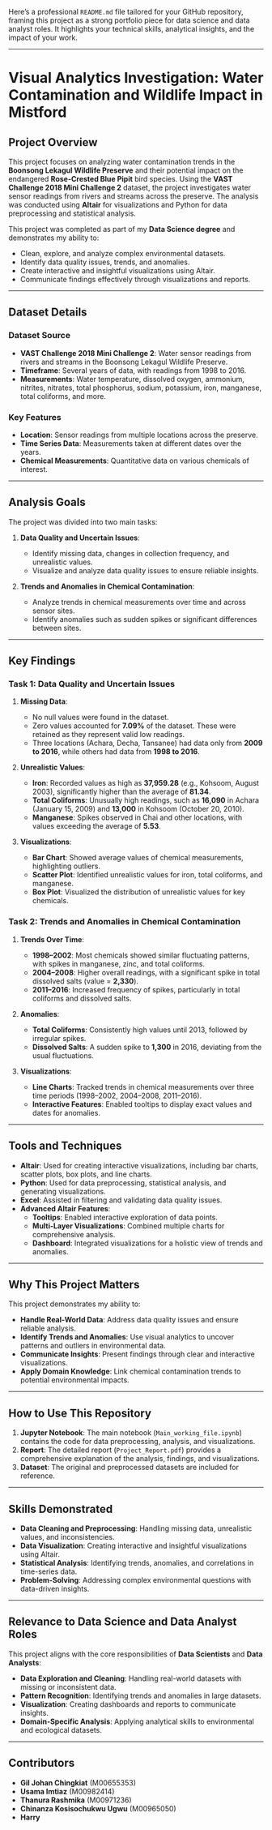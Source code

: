 Here’s a professional `README.md` file tailored for your GitHub repository, framing this project as a strong portfolio piece for data science and data analyst roles. It highlights your technical skills, analytical insights, and the impact of your work.

---

# Visual Analytics Investigation: Water Contamination and Wildlife Impact in Mistford

## Project Overview
This project focuses on analyzing water contamination trends in the **Boonsong Lekagul Wildlife Preserve** and their potential impact on the endangered **Rose-Crested Blue Pipit** bird species. Using the **VAST Challenge 2018 Mini Challenge 2** dataset, the project investigates water sensor readings from rivers and streams across the preserve. The analysis was conducted using **Altair** for visualizations and Python for data preprocessing and statistical analysis.

This project was completed as part of my **Data Science degree** and demonstrates my ability to:
- Clean, explore, and analyze complex environmental datasets.
- Identify data quality issues, trends, and anomalies.
- Create interactive and insightful visualizations using Altair.
- Communicate findings effectively through visualizations and reports.

---

## Dataset Details
### Dataset Source
- **VAST Challenge 2018 Mini Challenge 2**: Water sensor readings from rivers and streams in the Boonsong Lekagul Wildlife Preserve.
- **Timeframe**: Several years of data, with readings from 1998 to 2016.
- **Measurements**: Water temperature, dissolved oxygen, ammonium, nitrites, nitrates, total phosphorus, sodium, potassium, iron, manganese, total coliforms, and more.

### Key Features
- **Location**: Sensor readings from multiple locations across the preserve.
- **Time Series Data**: Measurements taken at different dates over the years.
- **Chemical Measurements**: Quantitative data on various chemicals of interest.

---

## Analysis Goals
The project was divided into two main tasks:
1. **Data Quality and Uncertain Issues**:
   - Identify missing data, changes in collection frequency, and unrealistic values.
   - Visualize and analyze data quality issues to ensure reliable insights.

2. **Trends and Anomalies in Chemical Contamination**:
   - Analyze trends in chemical measurements over time and across sensor sites.
   - Identify anomalies such as sudden spikes or significant differences between sites.

---

## Key Findings
### Task 1: Data Quality and Uncertain Issues
1. **Missing Data**:
   - No null values were found in the dataset.
   - Zero values accounted for **7.09%** of the dataset. These were retained as they represent valid low readings.
   - Three locations (Achara, Decha, Tansanee) had data only from **2009 to 2016**, while others had data from **1998 to 2016**.

2. **Unrealistic Values**:
   - **Iron**: Recorded values as high as **37,959.28** (e.g., Kohsoom, August 2003), significantly higher than the average of **81.34**.
   - **Total Coliforms**: Unusually high readings, such as **16,090** in Achara (January 15, 2009) and **13,000** in Kohsoom (October 20, 2010).
   - **Manganese**: Spikes observed in Chai and other locations, with values exceeding the average of **5.53**.

3. **Visualizations**:
   - **Bar Chart**: Showed average values of chemical measurements, highlighting outliers.
   - **Scatter Plot**: Identified unrealistic values for iron, total coliforms, and manganese.
   - **Box Plot**: Visualized the distribution of unrealistic values for key chemicals.

### Task 2: Trends and Anomalies in Chemical Contamination
1. **Trends Over Time**:
   - **1998–2002**: Most chemicals showed similar fluctuating patterns, with spikes in manganese, zinc, and total coliforms.
   - **2004–2008**: Higher overall readings, with a significant spike in total dissolved salts (value = **2,330**).
   - **2011–2016**: Increased frequency of spikes, particularly in total coliforms and dissolved salts.

2. **Anomalies**:
   - **Total Coliforms**: Consistently high values until 2013, followed by irregular spikes.
   - **Dissolved Salts**: A sudden spike to **1,300** in 2016, deviating from the usual fluctuations.

3. **Visualizations**:
   - **Line Charts**: Tracked trends in chemical measurements over three time periods (1998–2002, 2004–2008, 2011–2016).
   - **Interactive Features**: Enabled tooltips to display exact values and dates for anomalies.

---

## Tools and Techniques
- **Altair**: Used for creating interactive visualizations, including bar charts, scatter plots, box plots, and line charts.
- **Python**: Used for data preprocessing, statistical analysis, and generating visualizations.
- **Excel**: Assisted in filtering and validating data quality issues.
- **Advanced Altair Features**:
  - **Tooltips**: Enabled interactive exploration of data points.
  - **Multi-Layer Visualizations**: Combined multiple charts for comprehensive analysis.
  - **Dashboard**: Integrated visualizations for a holistic view of trends and anomalies.

---

## Why This Project Matters
This project demonstrates my ability to:
- **Handle Real-World Data**: Address data quality issues and ensure reliable analysis.
- **Identify Trends and Anomalies**: Use visual analytics to uncover patterns and outliers in environmental data.
- **Communicate Insights**: Present findings through clear and interactive visualizations.
- **Apply Domain Knowledge**: Link chemical contamination trends to potential environmental impacts.

---

## How to Use This Repository
1. **Jupyter Notebook**: The main notebook (`Main_working_file.ipynb`) contains the code for data preprocessing, analysis, and visualizations.
2. **Report**: The detailed report (`Project_Report.pdf`) provides a comprehensive explanation of the analysis, findings, and visualizations.
3. **Dataset**: The original and preprocessed datasets are included for reference.

---

## Skills Demonstrated
- **Data Cleaning and Preprocessing**: Handling missing data, unrealistic values, and inconsistencies.
- **Data Visualization**: Creating interactive and insightful visualizations using Altair.
- **Statistical Analysis**: Identifying trends, anomalies, and correlations in time-series data.
- **Problem-Solving**: Addressing complex environmental questions with data-driven insights.

---

## Relevance to Data Science and Data Analyst Roles
This project aligns with the core responsibilities of **Data Scientists** and **Data Analysts**:
- **Data Exploration and Cleaning**: Handling real-world datasets with missing or inconsistent data.
- **Pattern Recognition**: Identifying trends and anomalies in large datasets.
- **Visualization**: Creating dashboards and reports to communicate insights.
- **Domain-Specific Analysis**: Applying analytical skills to environmental and ecological datasets.

---

## Contributors
- **Gil Johan Chingkiat** (M00655353)
- **Usama Imtiaz** (M00982414)
- **Thanura Rashmika** (M00971236)
- **Chinanza Kosisochukwu Ugwu** (M00965050)
- **Harry**
  

